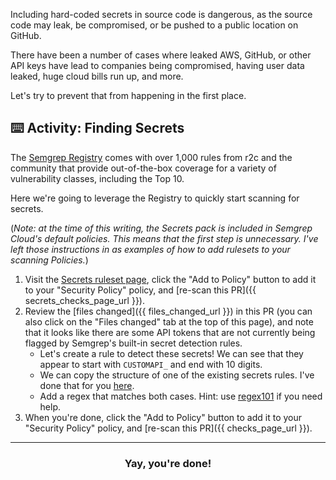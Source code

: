 Including hard-coded secrets in source code is dangerous, as the source code may leak, be compromised, or be pushed to a public location on GitHub.

There have been a number of cases where leaked AWS, GitHub, or other API keys have lead to companies being compromised, having user data leaked, huge cloud bills run up, and more.

Let's try to prevent that from happening in the first place.

## ⌨️ Activity: Finding Secrets

The [Semgrep Registry](https://semgrep.dev/explore) comes with over 1,000 rules from r2c and the community that provide out-of-the-box coverage for a variety of vulnerability classes, including the Top 10.

Here we're going to leverage the Registry to quickly start scanning for secrets.

(*Note: at the time of this writing, the Secrets pack is included in Semgrep Cloud's default policies. This means that the first step is unnecessary. I've left those instructions in as examples of how to add rulesets to your scanning Policies.*)

1. Visit the [Secrets ruleset page](https://semgrep.dev/p/secrets), click the "Add to Policy" button to add it to your "Security Policy" policy, and [re-scan this PR]({{ secrets_checks_page_url }}).
2. Review the [files changed]({{ files_changed_url }}) in this PR (you can also click on the "Files changed" tab at the top of this page), and note that it looks like there are some API tokens that are not currently being flagged by Semgrep's built-in secret detection rules.
    *  Let's create a rule to detect these secrets! We can see that they appear to start with `CUSTOMAPI_` and end with 10 digits.
    * We can copy the structure of one of the existing secrets rules. I've done that for you [here](https://semgrep.dev/s/clintgibler:learning-lab-custom-api-secret).
    * Add a regex that matches both cases. Hint: use [regex101](https://regex101.com/) if you need help.
3. When you're done, click the "Add to Policy" button to add it to your "Security Policy" policy, and [re-scan this PR]({{ checks_page_url }}).

<hr>
<h3 align="center">Yay, you're done!</h3>
